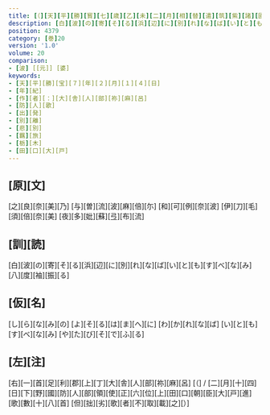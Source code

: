 ```yaml
---
title: [（][天][平][勝][寳][七][歳][乙][未][二][月][相][替][遣][筑][紫][諸][國][防][人][等][歌][）]
description: [白][波][の][寄][そ][る][浜][辺][に][別][れ][な][ば][い][と][も][す][べ][な][み][八][度][袖][振][る]
position: 4379
category: [巻]20
version: '1.0'
volume: 20
comparison:
- [波] [[元]] [婆]
keywords:
- [天][平][勝][宝][７][年][２][月][１][４][日]
- [年][紀]
- [作][者][：][大][舎][人][部][祢][麻][呂]
- [防][人][歌]
- [出][発]
- [別][離]
- [悲][別]
- [羈][旅]
- [栃][木]
- [田][口][大][戸]
---
```


## [原][文]

[之][良][奈][美][乃] [与][曽][流][波][麻][倍][尓] [和][可][例][奈][波] [伊][刀][毛][須][倍][奈][美] [夜][多][妣][蘇][弖][布][流]

## [訓][読]

[白][波][の][寄][そ][る][浜][辺][に][別][れ][な][ば][い][と][も][す][べ][な][み][八][度][袖][振][る]

## [仮][名]

[し][ら][な][み][の] [よ][そ][る][は][ま][へ][に] [わ][か][れ][な][ば] [い][と][も][す][べ][な][み] [や][た][び][そ][で][ふ][る]

## [左][注]

[右][一][首][足][利][郡][上][丁][大][舎][人][部][祢][麻][呂] [（] / [二][月][十][四][日][下][野][國][防][人][部][領][使][正][六][位][上][田][口][朝][臣][大][戸][進][歌][數][十][八][首] [但][拙][劣][歌][者][不][取][載][之][）]
